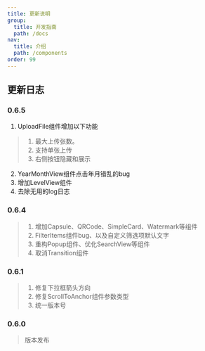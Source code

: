 ```yaml
---
title: 更新说明
group: 
  title: 开发指南
  path: /docs
nav:
  title: 介绍
  path: /components
order: 99
---
```



## 更新日志

### 0.6.5
1. UploadFile组件增加以下功能
  > 1. 最大上传张数。
  > 2. 支持单张上传
  > 3. 右侧按钮隐藏和展示
2. YearMonthView组件点击年月错乱的bug
3. 增加LevelView组件
4. 去除无用的log日志
### 0.6.4
> 1. 增加Capsule、QRCode、SimpleCard、Watermark等组件
> 2. FilterItems组件bug、以及自定义筛选项默认文字
> 3. 重构Popup组件、优化SearchView等组件
> 4. 取消Transition组件

### 0.6.1
> 1. 修复下拉框箭头方向
> 2. 修复ScrollToAnchor组件参数类型
> 3. 统一版本号
### 0.6.0
> 版本发布